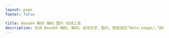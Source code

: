 ```yaml
---
layout: page
footer: false

title: Base64 解码 编码 图片 在线工具
description: 在线 Base64 编码、解码。支持文字、图片。智能适应“data:image/…”前缀，有无前缀都能解码出图片。实时显示结果，无需手动确认。自动保存偏好设置。开源的纯本地应用，保证数据安全。
---
```



<script setup>
import Index from './Index.vue'
</script>

<n-message-provider>
    <Index />
</n-message-provider>
